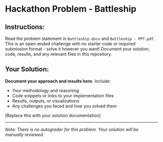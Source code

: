 # Hackathon Problem - Battleship

## Instructions:
Read the problem statement in `Battleship.docx` and `Battleship - PPT.pdf`. This is an open-ended challenge with no starter code or required submission format - solve it however you want! Document your solution, code, results, and any relevant files in this repository.

## Your Solution:
**Document your approach and results here.** Include:
- Your methodology and reasoning
- Code snippets or links to your implementation files
- Results, outputs, or visualizations
- Any challenges you faced and how you solved them

[Replace this with your solution documentation]

---

*Note: There is no autograder for this problem. Your solution will be manually reviewed.*
